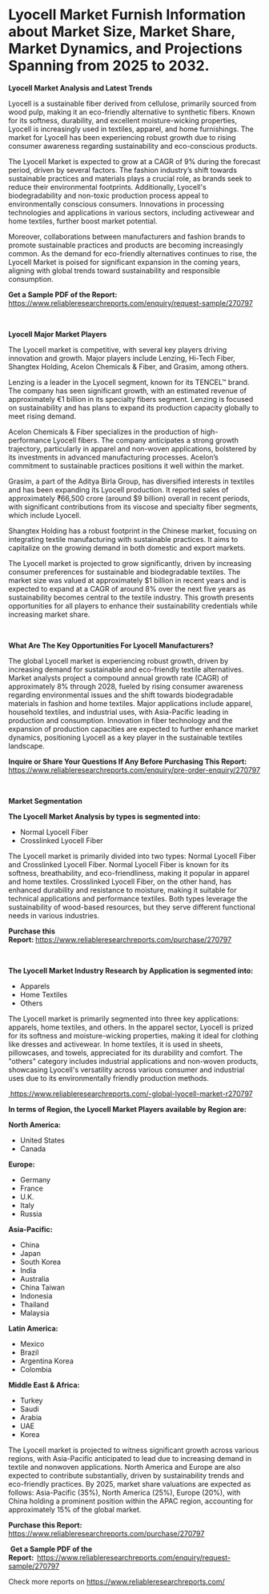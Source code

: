 <p><h1>Lyocell Market Furnish Information about Market Size, Market Share, Market Dynamics, and Projections Spanning from 2025 to 2032.</h1></p><p><strong>Lyocell Market Analysis and Latest Trends</strong></p>
<p><p>Lyocell is a sustainable fiber derived from cellulose, primarily sourced from wood pulp, making it an eco-friendly alternative to synthetic fibers. Known for its softness, durability, and excellent moisture-wicking properties, Lyocell is increasingly used in textiles, apparel, and home furnishings. The market for Lyocell has been experiencing robust growth due to rising consumer awareness regarding sustainability and eco-conscious products.</p><p>The Lyocell Market is expected to grow at a CAGR of 9% during the forecast period, driven by several factors. The fashion industry’s shift towards sustainable practices and materials plays a crucial role, as brands seek to reduce their environmental footprints. Additionally, Lyocell's biodegradability and non-toxic production process appeal to environmentally conscious consumers. Innovations in processing technologies and applications in various sectors, including activewear and home textiles, further boost market potential.</p><p>Moreover, collaborations between manufacturers and fashion brands to promote sustainable practices and products are becoming increasingly common. As the demand for eco-friendly alternatives continues to rise, the Lyocell Market is poised for significant expansion in the coming years, aligning with global trends toward sustainability and responsible consumption.</p></p>
<p><strong>Get a Sample PDF of the Report:&nbsp;</strong> <a href="https://www.reliableresearchreports.com/enquiry/request-sample/270797?utm_campaign=2740&utm_medium=2&utm_source=Github&utm_content=ia&utm_term=30032025&utm_id=lyocell">https://www.reliableresearchreports.com/enquiry/request-sample/270797</a></p>
<p>&nbsp;</p>
<p><strong>Lyocell Major Market Players</strong></p>
<p><p>The Lyocell market is competitive, with several key players driving innovation and growth. Major players include Lenzing, Hi-Tech Fiber, Shangtex Holding, Acelon Chemicals & Fiber, and Grasim, among others. </p><p>Lenzing is a leader in the Lyocell segment, known for its TENCEL™ brand. The company has seen significant growth, with an estimated revenue of approximately €1 billion in its specialty fibers segment. Lenzing is focused on sustainability and has plans to expand its production capacity globally to meet rising demand.</p><p>Acelon Chemicals & Fiber specializes in the production of high-performance Lyocell fibers. The company anticipates a strong growth trajectory, particularly in apparel and non-woven applications, bolstered by its investments in advanced manufacturing processes. Acelon’s commitment to sustainable practices positions it well within the market.</p><p>Grasim, a part of the Aditya Birla Group, has diversified interests in textiles and has been expanding its Lyocell production. It reported sales of approximately ₹66,500 crore (around $9 billion) overall in recent periods, with significant contributions from its viscose and specialty fiber segments, which include Lyocell.</p><p>Shangtex Holding has a robust footprint in the Chinese market, focusing on integrating textile manufacturing with sustainable practices. It aims to capitalize on the growing demand in both domestic and export markets.</p><p>The Lyocell market is projected to grow significantly, driven by increasing consumer preferences for sustainable and biodegradable textiles. The market size was valued at approximately $1 billion in recent years and is expected to expand at a CAGR of around 8% over the next five years as sustainability becomes central to the textile industry. This growth presents opportunities for all players to enhance their sustainability credentials while increasing market share.</p></p>
<p>&nbsp;</p>
<p><strong>What Are The Key Opportunities For Lyocell Manufacturers?</strong></p>
<p><p>The global Lyocell market is experiencing robust growth, driven by increasing demand for sustainable and eco-friendly textile alternatives. Market analysts project a compound annual growth rate (CAGR) of approximately 8% through 2028, fueled by rising consumer awareness regarding environmental issues and the shift towards biodegradable materials in fashion and home textiles. Major applications include apparel, household textiles, and industrial uses, with Asia-Pacific leading in production and consumption. Innovation in fiber technology and the expansion of production capacities are expected to further enhance market dynamics, positioning Lyocell as a key player in the sustainable textiles landscape.</p></p>
<p><strong>Inquire or Share Your Questions If Any Before Purchasing This Report:</strong> <a href="https://www.reliableresearchreports.com/enquiry/pre-order-enquiry/270797?utm_campaign=2740&utm_medium=2&utm_source=Github&utm_content=ia&utm_term=30032025&utm_id=lyocell">https://www.reliableresearchreports.com/enquiry/pre-order-enquiry/270797</a></p>
<p>&nbsp;</p>
<p><strong>Market Segmentation</strong></p>
<p><strong>The Lyocell Market Analysis by types is segmented into:</strong></p>
<p><ul><li>Normal Lyocell Fiber</li><li>Crosslinked Lyocell Fiber</li></ul></p>
<p><p>The Lyocell market is primarily divided into two types: Normal Lyocell Fiber and Crosslinked Lyocell Fiber. Normal Lyocell Fiber is known for its softness, breathability, and eco-friendliness, making it popular in apparel and home textiles. Crosslinked Lyocell Fiber, on the other hand, has enhanced durability and resistance to moisture, making it suitable for technical applications and performance textiles. Both types leverage the sustainability of wood-based resources, but they serve different functional needs in various industries.</p></p>
<p><strong>Purchase this Report:&nbsp;</strong><a href="https://www.reliableresearchreports.com/purchase/270797?utm_campaign=2740&utm_medium=2&utm_source=Github&utm_content=ia&utm_term=30032025&utm_id=lyocell">https://www.reliableresearchreports.com/purchase/270797</a></p>
<p>&nbsp;</p>
<p><strong>The Lyocell Market Industry Research by Application is segmented into:</strong></p>
<p><ul><li>Apparels</li><li>Home Textiles</li><li>Others</li></ul></p>
<p><p>The Lyocell market is primarily segmented into three key applications: apparels, home textiles, and others. In the apparel sector, Lyocell is prized for its softness and moisture-wicking properties, making it ideal for clothing like dresses and activewear. In home textiles, it is used in sheets, pillowcases, and towels, appreciated for its durability and comfort. The "others" category includes industrial applications and non-woven products, showcasing Lyocell's versatility across various consumer and industrial uses due to its environmentally friendly production methods.</p></p>
<p><a href="https://www.reliableresearchreports.com/-global-lyocell-market-r270797?utm_campaign=2740&utm_medium=2&utm_source=Github&utm_content=ia&utm_term=30032025&utm_id=lyocell">&nbsp;https://www.reliableresearchreports.com/-global-lyocell-market-r270797</a></p>
<p><strong>In terms of Region, the Lyocell Market Players available by Region are:</strong></p>
<p>
    <p> <strong> North America: </strong>
        <ul>
            <li>United States</li>
            <li>Canada</li>
        </ul>
        </p> 
    <p> <strong> Europe: </strong>
        <ul>
            <li>Germany</li>
            <li>France</li>
            <li>U.K.</li>
            <li>Italy</li>
            <li>Russia</li>
        </ul>
        </p> 
    <p> <strong> Asia-Pacific: </strong>
        <ul>
            <li>China</li>
            <li>Japan</li>
            <li>South Korea</li>
            <li>India</li>
            <li>Australia</li>
            <li>China Taiwan</li>
            <li>Indonesia</li>
            <li>Thailand</li>
            <li>Malaysia</li>
        </ul>
        </p> 
    <p> <strong> Latin America: </strong>
        <ul>
            <li>Mexico</li>
            <li>Brazil</li>
            <li>Argentina Korea</li>
            <li>Colombia</li>
        </ul>
        </p> 
    <p> <strong> Middle East & Africa: </strong>
        <ul>
            <li>Turkey</li>
            <li>Saudi</li>
            <li>Arabia</li>
            <li>UAE</li>
            <li>Korea</li>
        </ul>
    </p>
    </p>
<p><p>The Lyocell market is projected to witness significant growth across various regions, with Asia-Pacific anticipated to lead due to increasing demand in textile and nonwoven applications. North America and Europe are also expected to contribute substantially, driven by sustainability trends and eco-friendly practices. By 2025, market share valuations are expected as follows: Asia-Pacific (35%), North America (25%), Europe (20%), with China holding a prominent position within the APAC region, accounting for approximately 15% of the global market.</p></p>
<p><strong>Purchase this Report: </strong><a href="https://www.reliableresearchreports.com/purchase/270797?utm_campaign=2740&utm_medium=2&utm_source=Github&utm_content=ia&utm_term=30032025&utm_id=lyocell">https://www.reliableresearchreports.com/purchase/270797</a></p>
<p>&nbsp;<strong>Get a Sample PDF of the Report:&nbsp;&nbsp;</strong><a href="https://www.reliableresearchreports.com/enquiry/request-sample/270797?utm_campaign=2740&utm_medium=2&utm_source=Github&utm_content=ia&utm_term=30032025&utm_id=lyocell">https://www.reliableresearchreports.com/enquiry/request-sample/270797</a></p>
<p><strong></strong></p>
<p>Check more reports on <a href="https://www.reliableresearchreports.com/?utm_campaign=2740&utm_medium=2&utm_source=Github&utm_content=ia&utm_term=30032025&utm_id=lyocell">https://www.reliableresearchreports.com/</a></p>